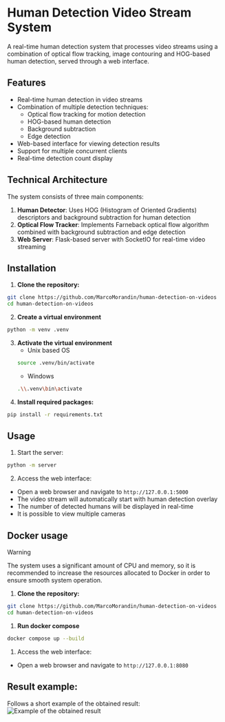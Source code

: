 # Human Detection Video Stream System

A real-time human detection system that processes video streams using a combination of optical flow tracking, image contouring and HOG-based human detection, served through a web interface.

## Features

- Real-time human detection in video streams
- Combination of multiple detection techniques:
  - Optical flow tracking for motion detection
  - HOG-based human detection
  - Background subtraction
  - Edge detection
- Web-based interface for viewing detection results
- Support for multiple concurrent clients
- Real-time detection count display

## Technical Architecture

The system consists of three main components:

1. **Human Detector**: Uses HOG (Histogram of Oriented Gradients) descriptors and background subtraction for human detection
2. **Optical Flow Tracker**: Implements Farneback optical flow algorithm combined with background subtraction and edge detection
3. **Web Server**: Flask-based server with SocketIO for real-time video streaming

## Installation

1. **Clone the repository:**
```bash
git clone https://github.com/MarcoMorandin/human-detection-on-videos
cd human-detection-on-videos
```
2. **Create a virtual environment**
```bash
python -m venv .venv
```
3. **Activate the virtual environment**
   * Unix based OS
   ```bash
   source .venv/bin/activate
   ```
   * Windows
   ```bash
   .\\.venv\bin\activate
   ```
4. **Install required packages:**
```bash
pip install -r requirements.txt
```

## Usage
1. Start the server:
```bash
python -m server
```

2. Access the web interface:
- Open a web browser and navigate to `http://127.0.0.1:5000`
- The video stream will automatically start with human detection overlay
- The number of detected humans will be displayed in real-time
- It is possible to view multiple cameras

## Docker usage
> [!WARNING]
> The system uses a significant amount of CPU and memory, so it is recommended to increase the resources allocated to Docker in order to ensure smooth system operation.

1. **Clone the repository:**
```bash
git clone https://github.com/MarcoMorandin/human-detection-on-videos
cd human-detection-on-videos
```
1. **Run docker compose**
```bash
docker compose up --build
```
1. Access the web interface:
- Open a web browser and navigate to `http://127.0.0.1:8080`
  
## Result example:
Follows a short example of the obtained result:
![Example of the obtained result](result_example.gif)

